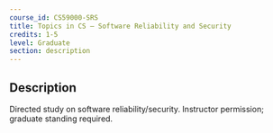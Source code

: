 ```yaml
---
course_id: CS59000-SRS
title: Topics in CS — Software Reliability and Security
credits: 1-5
level: Graduate
section: description
---
```


## Description
Directed study on software reliability/security. Instructor permission; graduate standing required.
